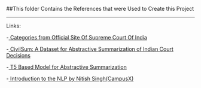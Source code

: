 ##This folder Contains the References that were Used to Create this Project

---

Links:

<p>-<a href="https://cdnbbsr.s3waas.gov.in/s3ec0490f1f4972d133619a60c30f3559e/uploads/2024/04/2024042366.pdf"> Categories from Official Site Of Supreme Court Of India </a></p>
<p>-<a href="https://dl.acm.org/doi/10.1145/3626772.3657859"> CivilSum: A Dataset for Abstractive Summarization of Indian Court Decisions</a></p>
<p>-<a href="https://www.mdpi.com/2076-3417/13/12/7111"> T5 Based Model for Abstractive Summarization </a></p>
<p>-<a href="https://www.youtube.com/playlist?list=PLKnIA16_RmvZo7fp5kkIth6nRTeQQsjfX"> Introduction to the NLP by Nitish Singh(CampusX) </a></p>
